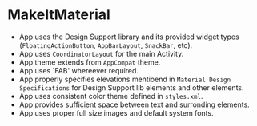 # MakeItMaterial
- App uses the Design Support library and its provided widget types (`FloatingActionButton`, `AppBarLayout`, `SnackBar`, etc).     
- App uses `CoordinatorLayout` for the main Activity.          
- App theme extends from  `AppCompat` theme.     
- App uses `FAB' whereever required.       
- App properly specifies elevations mentioend in `Material Design Specifications` for Design Support lib elements and other elements.      
- App uses consistent color theme defined in `styles.xml`.      
- App provides sufficient space between text and surronding elements.    
- App uses proper full size images and default system fonts.     
